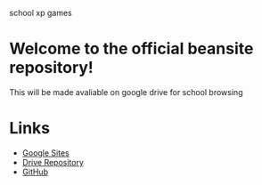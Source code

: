 school  xp  games

# Welcome to the official beansite repository!
This will be made avaliable on google drive for school browsing

# Links
- [Google Sites](https://sites.google.com/westex.org/b95)
- [Drive Repository](https://drive.google.com/drive/folders/1refM9Mif6lAudcHVA-93zfaPXMqVBH7T?usp=sharing)
- [GitHub](https://github.com/M1dnight-ofcl/beansite)
